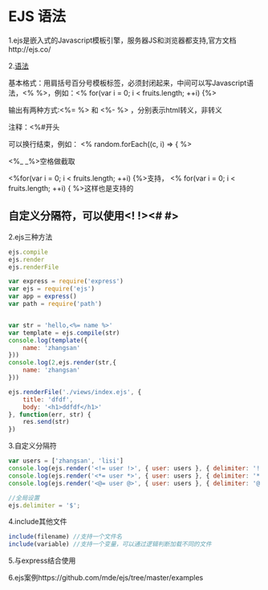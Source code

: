 EJS 语法
====================

1.ejs是嵌入式的Javascript模板引擎，服务器JS和浏览器都支持,官方文档http://ejs.co/

2.[语法](https://github.com/mde/ejs/blob/master/docs/syntax.md)

基本格式：用肩括号百分号模板标签，必须封闭起来，中间可以写Javascript语法，<% %>，例如：<% for(var i = 0; i < fruits.length; ++i) {%>

输出有两种方式:<%= %> 和 <%- %> ，分别表示html转义，非转义

注释：<%#开头

可以换行结束，例如：
<% random.forEach((c, i) => {
%>

<%_ _%>空格做截取

<%for(var i = 0; i < fruits.length; ++i) {%>支持，
<%               for(var i = 0; i < fruits.length; ++i) {                  %>这样也是支持的

自定义分隔符，可以使用<? ?><! !><# #>
------------
2.ejs三种方法

```js
ejs.compile
ejs.render
ejs.renderFile
```
```js
var express = require('express')
var ejs = require('ejs')
var app = express()
var path = require('path')


var str = 'hello,<%= name %>'
var template = ejs.compile(str)
console.log(template({
    name: 'zhangsan'
}))
console.log(2,ejs.render(str,{
    name: 'zhangsan'
}))

ejs.renderFile('./views/index.ejs', {
    title: 'dfdf',
    body: '<h1>ddfdf</h1>'
}, function(err, str) {
    res.send(str)
})
```

3.自定义分隔符

```js
var users = ['zhangsan', 'lisi']
console.log(ejs.render('<!= user !>', { user: users }, { delimiter: '!' }))
console.log(ejs.render('<*= user *>', { user: users }, { delimiter: '*' }))
console.log(ejs.render('<@= user @>', { user: users }, { delimiter: '@' }))

//全局设置
ejs.delimiter = '$';
```

4.include其他文件
```js
include(filename) //支持一个文件名
include(variable) //支持一个变量，可以通过逻辑判断加载不同的文件
```

5.与express结合使用

6.ejs案例https://github.com/mde/ejs/tree/master/examples
